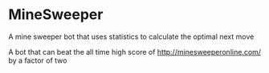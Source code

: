 # MineSweeper
A mine sweeper bot that uses statistics to calculate the optimal next move

A bot that can beat the all time high score of http://minesweeperonline.com/ by a factor of two
